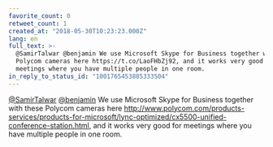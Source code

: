 ```yaml
---
favorite_count: 0
retweet_count: 1
created_at: "2018-05-30T10:23:23.000Z"
lang: en
full_text: >-
  @SamirTalwar @benjamin We use Microsoft Skype for Business together with these
  Polycom cameras here https://t.co/LaoFHbZj92, and it works very good for
  meetings where you have multiple people in one room.
in_reply_to_status_id: "1001765453885333504"
---
```


[@SamirTalwar](https://twitter.com/SamirTalwar)
[@benjamin](https://twitter.com/benjamin) We use Microsoft Skype for Business
together with these Polycom cameras here
<http://www.polycom.com/products-services/products-for-microsoft/lync-optimized/cx5500-unified-conference-station.html>,
and it works very good for meetings where you have multiple people in one room.
